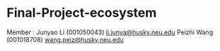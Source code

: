 # Final-Project-ecosystem
Member : 
Junyao Li (001050043) li.junya@husky.neu.edu
Peizhi Wang (001018708) wang.peiz@husky.neu.edu
